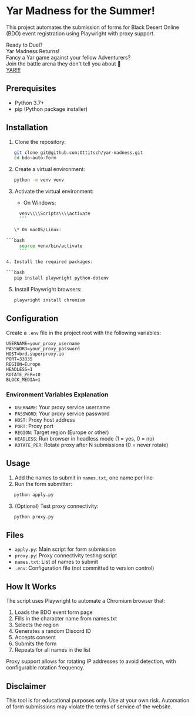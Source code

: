 # Yar Madness for the Summer!

This project automates the submission of forms for Black Desert Online (BDO) event registration using Playwright with proxy support.  

Ready to Duel?  
Yar Madness Returns!  
Fancy a Yar game against your fellow Adventurers?  
Join the battle arena they don't tell you about 👀  
[YAR!!!](https://www.naeu.playblackdesert.com/en-US/News/Detail?groupContentNo=8987&countryType=en-US)

## Prerequisites

* Python 3.7+
* pip (Python package installer)

## Installation

1. Clone the repository:

```bash
   git clone git@github.com:Ottitsch/yar-madness.git
   cd bdo-auto-form
   ```

2. Create a virtual environment:

```bash
   python -m venv venv
   ```

3. Activate the virtual environment:

   * On Windows:

```bash
     venv\\\\Scripts\\\\activate
     ```

   \* On macOS/Linux:

```bash
     source venv/bin/activate
     ```

4. Install the required packages:

```bash
   pip install playwright python-dotenv
   ```

5. Install Playwright browsers:

```bash
   playwright install chromium
   ```

## Configuration

Create a `.env` file in the project root with the following variables:

```env
USERNAME=your_proxy_username
PASSWORD=your_proxy_password
HOST=brd.superproxy.io
PORT=33335
REGION=Europe
HEADLESS=1
ROTATE_PER=10
BLOCK_MEDIA=1
```

### Environment Variables Explanation

* `USERNAME`: Your proxy service username
* `PASSWORD`: Your proxy service password
* `HOST`: Proxy host address
* `PORT`: Proxy port
* `REGION`: Target region (Europe or other)
* `HEADLESS`: Run browser in headless mode (1 = yes, 0 = no)
* `ROTATE_PER`: Rotate proxy after N submissions (0 = never rotate)

## Usage

1. Add the names to submit in `names.txt`, one name per line
2. Run the form submitter:

```bash
   python apply.py
   ```

3. (Optional) Test proxy connectivity:

```bash
   python proxy.py
   ```

## Files

* `apply.py`: Main script for form submission
* `proxy.py`: Proxy connectivity testing script
* `names.txt`: List of names to submit
* `.env`: Configuration file (not committed to version control)

## How It Works

The script uses Playwright to automate a Chromium browser that:

1. Loads the BDO event form page
2. Fills in the character name from names.txt
3. Selects the region
4. Generates a random Discord ID
5. Accepts consent
6. Submits the form
7. Repeats for all names in the list

Proxy support allows for rotating IP addresses to avoid detection, with configurable rotation frequency.

## Disclaimer

This tool is for educational purposes only. Use at your own risk. Automation of form submissions may violate the terms of service of the website.


